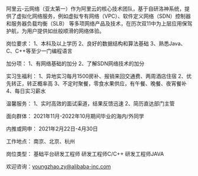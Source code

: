阿里云-云网络（亚太第一）作为阿里云的核心技术团队，基于自研洛神系统，提供了虚拟化网络服务，例如虚拟专有网络（VPC）、软件定义网络（SDN）控制器和服务器负载均衡（SLB） 等多项网络产品及技术，在历次双11中为上层应用保驾护航，为用户提供如丝般顺滑的网络体验。

岗位要求：
1、本科及以上学历
2、良好的数据结构和算法基础
3、熟悉Java、C、C++等至少一门编程语言

加分项：
1、有网络基础的加分
2、了解SDN网络技术的加分

实习生福利：
1、异地实习每月1500房补、报销来回交通费、两周酒店住宿
2、优先转正，转正概率高
3、不定时聚餐，零食水果供应，有午餐、晚餐、夜宵餐补
4、每日实习薪水

温馨服务：
1、实时高效的面试渠道，结果反馈迅速
2、简历直达部门主管

面向群体：
2021年11月-2022年10月期间毕业的海内/外同学

内推或网申：
2021年2月22日-4月30日

工作地点：
南京、北京、杭州

岗位类型：
基础平台研发工程师
研发工程师C/C++
研发工程师JAVA

欢迎咨询：youngzhao.zy@alibaba-inc.com